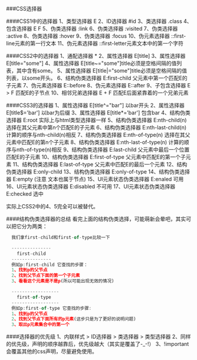 ###CSS选择器

####CSS1中的选择器
    1、类型选择器   E
    2、ID选择器   #id
    3、类选择器    .class
    4、包含选择器   E F
    5、伪类选择器   :link
    6、伪类选择器   :visited
    7、伪类选择器   :active
    8、伪类选择器   :hover
    9、伪类选择器   :focus
    10、伪元素选择器   ::first-line元素的第一行文本
    11、伪元素选择器   ::first-letter元素文本中的第一个字符

####CSS2中的选择器
1、通配选择器   *
2、属性选择器   E[title]
3、属性选择器   E[title="some"]
4、属性选择器   E[title~="some"]title必须是空格间隔的值列表，其中含有some。
5、属性选择器   E[title|="some"]title必须是空格间隔的值列表，以some开头。
6、结构伪类选择器 E:first-child 父元素中第一个匹配E的子元素
7、伪元素选择器   E::before
8、伪元素选择器   E::after
9、子包含选择器   E > F  匹配E的子节点
10、相邻兄弟选择器   E + F  匹配E后面紧靠着的一个兄弟元素

####CSS3的选择器
1、属性选择器   E[title^="bar"] 以bar开头
2、属性选择器   E[title$='bar'] 以bar为后缀
3、属性选择器   E[title*='bar'] 包含bar
4、结构伪类选择器  E:root 实际上与html类型选择器一样
5、结构伪类选择器  E:nth-child(n) 选择在其父元素中第n个匹配E的子元素
6、结构伪类选择器  E:nth-last-child(n)  计算的顺序与nth-child(n)相反
7、结构伪类选择器  E:nth-of-type(n) 选择在其父元素中匹配E的第n个子元素
8、结构伪类选择器  E:nth-last-of-type(n) 计算的顺序与nth-of-type(n)相反
9、结构伪类选择器  E:last-child 父元素中最后一个位置匹配E的子元素
10、结构伪类选择器  E:first-of-type 父元素中匹配E的第一个子元素
11、结构伪类选择器  E:last-of-type  父元素中匹配E的最后一个元素
12、结构伪类选择器  E:only-child
13、结构伪类选择器  E:only-of-type
14、结构伪类选择器  E:empty (注意 文本也属于节点)
15、UI元素状态伪类选择器  E:enaled  可用
16、UI元素状态伪类选择器  E:disabled  不可用
17、UI元素状态伪类选择器  E:checked 选中

  实际上CSS2中的4、5完全可以被替代。

####结构伪类选择器的总结
  看完上面的结构伪类选择，可能萌新会晕吧，其实可以把它分为两类：
```js
  我们拿first-child和first-of-type比较一下

  ---------------
    first-child
  ---------------
  例如p:first-child 它查找的步骤：
  1、找到p的父节点
  2、找到父节点下面的第一个子元素
  3、看看这个元素是不是p(所以可能出现无效的情况)

  ------------------
    first-of-type
  ------------------
  例如p:first-of-type 它查找的步骤:
  1、找到p的父节点
  2、找到父节点下面所有的p元素(这步只是为了更好的说明问题)
  3、取出p元素集合中的第一个
```  

####选择器的优先级
1、内联样式 > ID选择器 > 类选择器 > 类型选择器
2、同样的优先级，声明的顺序越靠后，优先级越大（其实是覆盖了-_-!）
3、!important会覆盖其他的css声明，尽量避免使用。
